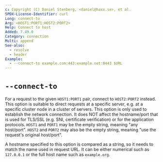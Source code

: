 ```yaml
---
c: Copyright (C) Daniel Stenberg, <daniel@haxx.se>, et al.
SPDX-License-Identifier: curl
Long: connect-to
Arg: <HOST1:PORT1:HOST2:PORT2>
Help: Connect to host
Added: 7.49.0
Category: connection
Multi: append
See-also:
  - resolve
  - header
Example:
  - --connect-to example.com:443:example.net:8443 $URL
---
```


# `--connect-to`

For a request to the given `HOST1:PORT1` pair, connect to `HOST2:PORT2`
instead. This option is suitable to direct requests at a specific server,
e.g. at a specific cluster node in a cluster of servers. This option is only
used to establish the network connection. It does NOT affect the hostname/port
that is used for TLS/SSL (e.g. SNI, certificate verification) or for the
application protocols. `HOST1` and `PORT1` may be the empty string, meaning
"any host/port". `HOST2` and `PORT2` may also be the empty string, meaning
"use the request's original host/port".

A hostname specified to this option is compared as a string, so it needs to
match the name used in request URL. It can be either numerical such as
`127.0.0.1` or the full host name such as `example.org`.
